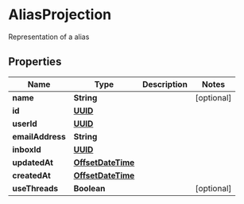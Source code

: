 

# AliasProjection

Representation of a alias
## Properties

Name | Type | Description | Notes
------------ | ------------- | ------------- | -------------
**name** | **String** |  |  [optional]
**id** | [**UUID**](UUID) |  | 
**userId** | [**UUID**](UUID) |  | 
**emailAddress** | **String** |  | 
**inboxId** | [**UUID**](UUID) |  | 
**updatedAt** | [**OffsetDateTime**](OffsetDateTime) |  | 
**createdAt** | [**OffsetDateTime**](OffsetDateTime) |  | 
**useThreads** | **Boolean** |  |  [optional]



